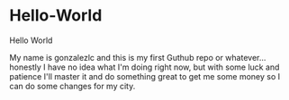 # Hello-World

Hello World

My name is gonzalezlc and this is my first Guthub repo or whatever... honestly I have no idea what I'm doing right now, but with some luck and patience I'll master it and do something great to get me some money so I can do some changes for my city.
